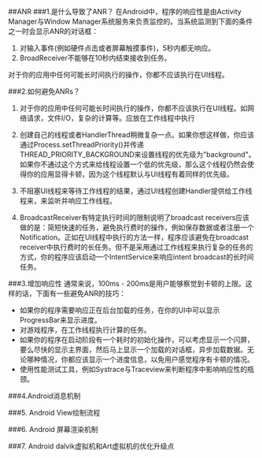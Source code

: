 ##ANR
###1.是什么导致了ANR？
在Android中，程序的响应性是由Activity Manager与Window Manager系统服务来负责监控的。当系统监测到下面的条件之一时会显示ANR的对话框：

1. 对输入事件(例如硬件点击或者屏幕触摸事件)，5秒内都无响应。
2. BroadReceiver不能够在10秒内结束接收到任务。

对于你的应用中任何可能长时间执行的操作，你都不应该执行在UI线程。


###2.如何避免ANRs？
1. 对于你的应用中任何可能长时间执行的操作，你都不应该执行在UI线程。如网络请求，文件I/O，复杂的计算等。应放在工作线程中执行
2. 创建自己的线程或者HandlerThread稍微复杂一点。如果你想这样做，你应该通过Process.setThreadPriority()并传递THREAD_PRIORITY_BACKGROUND来设置线程的优先级为"background"。如果你不通过这个方式来给线程设置一个低的优先级，那么这个线程仍然会使得你的应用显得卡顿，因为这个线程默认与UI线程有着同样的优先级。
3. 不阻塞UI线程来等待工作线程的结果，通过UI线程创建Handler提供给工作线程来，来监听并响应工作线程。

4. BroadcastReceiver有特定执行时间的限制说明了broadcast receivers应该做的是：简短快速的任务，避免执行费时的操作，例如保存数据或者注册一个Notification。正如在UI线程中执行的方法一样，程序应该避免在broadcast receiver中执行费时的长任务。但不是采用通过工作线程来执行复杂的任务的方式，你的程序应该启动一个IntentService来响应intent broadcast的长时间任务。

###3.增加响应性
通常来说，100ms - 200ms是用户能够察觉到卡顿的上限。这样的话，下面有一些避免ANR的技巧：

* 如果你的程序需要响应正在后台加载的任务，在你的UI中可以显示ProgressBar来显示进度。
* 对游戏程序，在工作线程执行计算的任务。
* 如果你的程序在启动阶段有一个耗时的初始化操作，可以考虑显示一个闪屏，要么尽快的显示主界面，然后马上显示一个加载的对话框，异步加载数据。无论哪种情况，你都应该显示一个进度信息，以免用户感觉程序有卡顿的情况。
* 使用性能测试工具，例如Systrace与Traceview来判断程序中影响响应性的瓶颈。

###4.Android消息机制

###5. Android View绘制流程

###6. Android 屏幕渲染机制

###7. Android dalvik虚拟机和Art虚拟机的优化升级点

